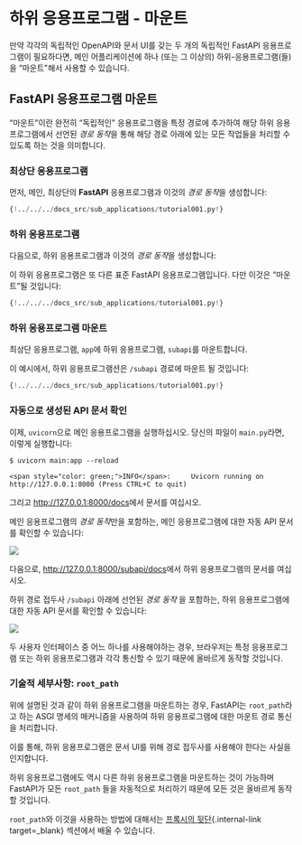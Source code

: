 # 하위 응용프로그램 - 마운트

만약 각각의 독립적인 OpenAPI와 문서 UI를 갖는 두 개의 독립적인 FastAPI 응용프로그램이 필요하다면, 메인 어플리케이션에 하나 (또는 그 이상의) 하위-응용프로그램(들)을 “마운트"해서 사용할 수 있습니다.

## **FastAPI** 응용프로그램 마운트

“마운트"이란 완전히 “독립적인" 응용프로그램을 특정 경로에 추가하여 해당 하위 응용프로그램에서 선언된 *경로 동작*을 통해 해당 경로 아래에 있는 모든 작업들을 처리할 수 있도록 하는 것을 의미합니다.

### 최상단 응용프로그램

먼저, 메인, 최상단의 **FastAPI** 응용프로그램과 이것의 *경로 동작*을 생성합니다:

```Python hl_lines="3  6-8"
{!../../../docs_src/sub_applications/tutorial001.py!}
```

### 하위 응용프로그램

다음으로, 하위 응용프로그램과 이것의 *경로 동작*을 생성합니다:

이 하위 응용프로그램은 또 다른 표준 FastAPI 응용프로그램입니다. 다만 이것은 “마운트”될 것입니다:

```Python hl_lines="11  14-16"
{!../../../docs_src/sub_applications/tutorial001.py!}
```

### 하위 응용프로그램 마운트

최상단 응용프로그램, `app`에 하위 응용프로그램, `subapi`를 마운트합니다.

이 예시에서, 하위 응용프로그램션은 `/subapi` 경로에 마운트 될 것입니다:

```Python hl_lines="11  19"
{!../../../docs_src/sub_applications/tutorial001.py!}
```

### 자동으로 생성된 API 문서 확인

이제, `uvicorn`으로 메인 응용프로그램을 실행하십시오. 당신의 파일이 `main.py`라면, 이렇게 실행합니다:

<div class="termy">

```console
$ uvicorn main:app --reload

<span style="color: green;">INFO</span>:     Uvicorn running on http://127.0.0.1:8000 (Press CTRL+C to quit)
```

</div>

그리고 <a href="http://127.0.0.1:8000/docs" class="external-link" target="_blank">http://127.0.0.1:8000/docs</a>에서 문서를 여십시오.

메인 응용프로그램의 *경로 동작*만을 포함하는, 메인 응용프로그램에 대한 자동 API 문서를 확인할 수 있습니다:

<img src="https://fastapi.tiangolo.com//img/tutorial/sub-applications/image01.png">

다음으로, <a href="http://127.0.0.1:8000/subapi/docs" class="external-link" target="_blank">http://127.0.0.1:8000/subapi/docs</a>에서 하위 응용프로그램의 문서를 여십시오.

하위 경로 접두사 `/subapi` 아래에 선언된 *경로 동작* 을 포함하는, 하위 응용프로그램에 대한 자동 API 문서를 확인할 수 있습니다:

<img src="https://fastapi.tiangolo.com//img/tutorial/sub-applications/image02.png">

두 사용자 인터페이스 중 어느 하나를 사용해야하는 경우, 브라우저는 특정 응용프로그램 또는 하위 응용프로그램과 각각 통신할 수 있기 때문에 올바르게 동작할 것입니다.

### 기술적 세부사항: `root_path`

위에 설명된 것과 같이 하위 응용프로그램을 마운트하는 경우, FastAPI는 `root_path`라고 하는 ASGI 명세의 매커니즘을 사용하여 하위 응용프로그램에 대한 마운트 경로 통신을 처리합니다. 

이를 통해, 하위 응용프로그램은 문서 UI를 위해 경로 접두사를 사용해야 한다는 사실을 인지합니다.

하위 응용프로그램에도 역시 다른 하위 응용프로그램을 마운트하는 것이 가능하며 FastAPI가 모든 `root_path` 들을 자동적으로 처리하기 때문에 모든 것은 올바르게 동작할 것입니다.

`root_path`와 이것을 사용하는 방법에 대해서는 [프록시의 뒷단](./behind-a-proxy.md){.internal-link target=_blank} 섹션에서 배울 수 있습니다.
